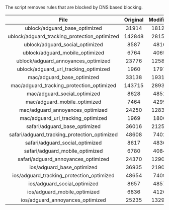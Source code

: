 The script removes rules that are blocked by DNS based blocking.


| File | Original | Modified |
|:----:|:-----:|:-----:|
| ublock/adguard_base_optimized | 31914 | 18121 |
| ublock/adguard_tracking_protection_optimized | 142848 | 28152 |
| ublock/adguard_social_optimized | 8587 | 4816 |
| ublock/adguard_mobile_optimized | 6764 | 4065 |
| ublock/adguard_annoyances_optimized | 23776 | 12583 |
| ublock/adguard_url_tracking_optimized | 1960 | 1797 |
| mac/adguard_base_optimized | 33138 | 19311 |
| mac/adguard_tracking_protection_optimized | 143715 | 28939 |
| mac/adguard_social_optimized | 8628 | 4851 |
| mac/adguard_mobile_optimized | 7464 | 4299 |
| mac/adguard_annoyances_optimized | 24250 | 12831 |
| mac/adguard_url_tracking_optimized | 1969 | 1806 |
| safari/adguard_base_optimized | 36016 | 21257 |
| safari/adguard_tracking_protection_optimized | 48608 | 7402 |
| safari/adguard_social_optimized | 8617 | 4836 |
| safari/adguard_mobile_optimized | 6780 | 4084 |
| safari/adguard_annoyances_optimized | 24370 | 12901 |
| ios/adguard_base_optimized | 36935 | 21906 |
| ios/adguard_tracking_protection_optimized | 48654 | 7409 |
| ios/adguard_social_optimized | 8657 | 4857 |
| ios/adguard_mobile_optimized | 6836 | 4126 |
| ios/adguard_annoyances_optimized | 25235 | 13295 |